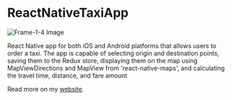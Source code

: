 # ReactNativeTaxiApp

![Frame-1-4 Image](https://i.postimg.cc/mr1MVDdz/Frame-1-4.jpg)


React Native app for both iOS and Android platforms that allows users to order a taxi. The app is capable of selecting origin and destination points, saving them to the Redux store, displaying them on the map using MapViewDirections and MapView from 'react-native-maps', and calculating the travel time, distance, and fare amount

Read more on my [website](https://brandnolandev.com/projects/651443d56043e8597ff64810).
